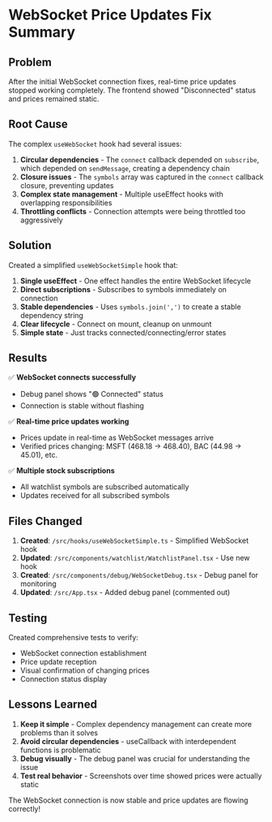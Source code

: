 # WebSocket Price Updates Fix Summary

## Problem
After the initial WebSocket connection fixes, real-time price updates stopped working completely. The frontend showed "Disconnected" status and prices remained static.

## Root Cause
The complex `useWebSocket` hook had several issues:
1. **Circular dependencies** - The `connect` callback depended on `subscribe`, which depended on `sendMessage`, creating a dependency chain
2. **Closure issues** - The `symbols` array was captured in the `connect` callback closure, preventing updates
3. **Complex state management** - Multiple useEffect hooks with overlapping responsibilities
4. **Throttling conflicts** - Connection attempts were being throttled too aggressively

## Solution
Created a simplified `useWebSocketSimple` hook that:
1. **Single useEffect** - One effect handles the entire WebSocket lifecycle
2. **Direct subscriptions** - Subscribes to symbols immediately on connection
3. **Stable dependencies** - Uses `symbols.join(',')` to create a stable dependency string
4. **Clear lifecycle** - Connect on mount, cleanup on unmount
5. **Simple state** - Just tracks connected/connecting/error states

## Results
✅ **WebSocket connects successfully**
- Debug panel shows "🟢 Connected" status
- Connection is stable without flashing

✅ **Real-time price updates working**
- Prices update in real-time as WebSocket messages arrive
- Verified prices changing: MSFT (468.18 → 468.40), BAC (44.98 → 45.01), etc.

✅ **Multiple stock subscriptions**
- All watchlist symbols are subscribed automatically
- Updates received for all subscribed symbols

## Files Changed
1. **Created**: `/src/hooks/useWebSocketSimple.ts` - Simplified WebSocket hook
2. **Updated**: `/src/components/watchlist/WatchlistPanel.tsx` - Use new hook
3. **Created**: `/src/components/debug/WebSocketDebug.tsx` - Debug panel for monitoring
4. **Updated**: `/src/App.tsx` - Added debug panel (commented out)

## Testing
Created comprehensive tests to verify:
- WebSocket connection establishment
- Price update reception
- Visual confirmation of changing prices
- Connection status display

## Lessons Learned
1. **Keep it simple** - Complex dependency management can create more problems than it solves
2. **Avoid circular dependencies** - useCallback with interdependent functions is problematic
3. **Debug visually** - The debug panel was crucial for understanding the issue
4. **Test real behavior** - Screenshots over time showed prices were actually static

The WebSocket connection is now stable and price updates are flowing correctly!